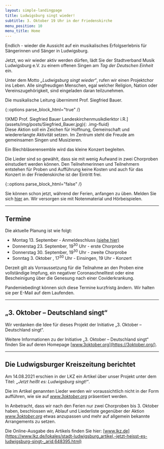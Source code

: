 ```yaml
---
layout: simple-landingpage
title: Ludwigsburg singt wieder!
subtitle: 3. Oktober 19 Uhr in der Friedenskirche
menu_position: 10
menu_title: Home
---
```

<span class="fs-2">E</span>ndlich - wieder die Aussicht auf ein musikalisches Erfolgserlebnis 
für Sängerinnen und Sänger in Ludwigsburg. 

Jetzt, wo wir wieder aktiv werden dürfen, lädt Sie der
Stadtverband Musik Ludwigsburg e.V. 
zu einem offenen Singen am _Tag der Deutschen Einheit_ ein.

Unter dem Motto _„Ludwigsburg singt wieder“_, rufen wir einen
Projektchor ins Leben.
Alle singfreudigen Menschen, egal welcher Religion, 
Nation oder Vereinszugehörigkeit, sind eingeladen daran teilzunehmen.


Die musikalische Leitung übernimmt Prof. Siegfried Bauer.

{::options parse_block_html="true" /}
<div class="container">
<div class="row">
  <div class="col-sm-6 col-md-4 col-lg-3 px-5 px-sm-1">
  ![KMD Prof. Siegfried Bauer Landeskirchenmusikdierktor i.R.](assets/img/posts/Siegfried_Bauer.jpg){: .img-fluid}
  </div>
  <div class="col pl-0 pl-lg-2">
  Diese Aktion soll ein Zeichen für Hoffnung, Gemeinschaft und wiedererlangte Aktivität setzen. 
  Im Zentrum steht die Freude am gemeinsamen Singen und Musizieren.

  Ein Blechbläserensemble wird das kleine Konzert begleiten.
  
  Die Lieder sind so gewählt, dass sie mit wenig Aufwand
  in zwei Chorproben einstudiert werden können.
  Den Teilnehmerinnen und Teilnehmern entstehen für Proben und Aufführung keine Kosten und 
  auch für das Konzert in der Friedenskirche ist der Eintritt frei.
  </div>
</div>
</div>
{::options parse_block_html="false" /}

Sie können schon jetzt, während der Ferien, anfangen zu üben. Melden Sie sich 
[hier](anmeldung.html) 
an. Wir versorgen sie mit Notenmaterial und Hörbeispielen.

---
## Termine
Die aktuelle Planung ist wie folgt:

- Montag 13. September - Anmeldeschluss [(siehe hier)](anmeldung.html)
- Donnerstag 23. September, 19<sup>30</sup> Uhr - erste Chorprobe
- Donnerstag 30. September, 19<sup>30</sup> Uhr - zweite Chorprobe
- Sonntag 3. Oktober , 17<sup>30</sup> Uhr - Einsingen, 19 Uhr - Konzert

Derzeit gilt als Vorraussetzung für die Teilnahme an den Proben eine vollständige Impfung, 
ein negativer Coronaschnelltest oder eine Bescheinigung über die Genesung 
nach einer Coviderkrankung.

Pandemiebedingt können sich diese Termine kurzfristg ändern. 
Wir halten sie per E-Mail auf dem Laufenden.

---
## „3. Oktober – Deutschland  singt“

Wir verdanken die Idee für dieses Projekt der Initiative „3. Oktober – Deutschland  singt“.

Weitere Informationen zu der Initiative „3. Oktober – Deutschland  singt“ finden Sie auf deren
Homepage [www.3oktober.org](https://3oktober.org/).

---
## Die Ludwigsburger Kreiszeitung berichtet

Am 14.08.2021 erschien in der LKZ ein Artikel über unser Projekt
unter dem Titel: _„Jetzt heißt es: Ludwigsburg singt!“_.

Die im Artikel genannten Lieder werden wir voraussichtlich nicht in
der Form aufführen, wie sie auf _www.3oktober.org_ präsentiert werden.

In Anbetracht, dass wir nach den Ferien nur zwei Chorproben bis 3. Oktober haben,
beschlossen wir, Ablauf und Liederliste gegenüber der Aktion _www.3oktober.org_
etwas anzupassen und mehr auf allgemein bekannte Arrangements zu setzen.

Die Online-Ausgabe des Artikels finden Sie hier:
[www.lkz.de](https://www.lkz.de/lokales/stadt-ludwigsburg_artikel,-jetzt-heisst-es-ludwigsburg-singt-_arid,648395.html)



